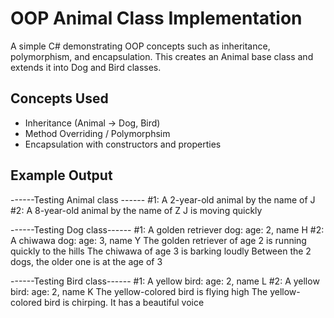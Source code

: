 # OOP Animal Class Implementation

A simple C# demonstrating OOP concepts such as inheritance, polymorphism, and encapsulation. 
This creates an Animal base class and extends it into Dog and Bird classes.

## Concepts Used
- Inheritance (Animal -> Dog, Bird)
- Method Overriding / Polymorphsim 
- Encapsulation with constructors and properties

## Example Output

------Testing Animal class ------
  #1: A 2-year-old animal by the name of J
  #2: A 8-year-old animal by the name of Z
  J is moving quickly

  ------Testing Dog class------
  #1: A golden retriever dog:  age: 2,  name H
  #2: A chiwawa dog:  age: 3,  name Y
  The golden retriever of age 2 is running quickly to the hills
  The chiwawa of age 3 is barking loudly
  Between the 2 dogs, the older one is at the age of 3

  ------Testing Bird class------
  #1: A yellow bird:  age: 2,  name L
  #2: A yellow bird:  age: 2,  name K
  The yellow-colored bird is flying high
  The yellow-colored bird is chirping. It has a beautiful voice